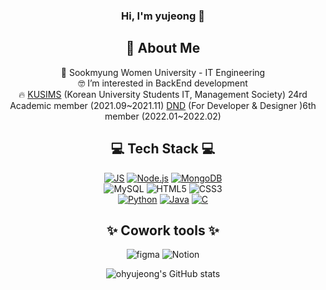 
<div align=center>
  
 ### Hi, I'm yujeong 👋
👋 About Me <br/>
---
🏫 Sookmyung Women University - IT Engineering <br/>
🤓 I’m interested in BackEnd development <br/>
🔥 [KUSIMS](https://github.com/KUSITMS-Official) (Korean University Students IT, Management Society) 24rd Academic member (2021.09~2021.11)
  [DND](https://github.com/dnd-side-project) (For Developer & Designer )6th member (2022.01~2022.02)
 
💻 Tech Stack 💻
---
[![JS](https://img.shields.io/badge/JavaScript-F7DF1E?style=flat-square&logo=JavaScript&logoColor=black)](https://github.com/ohyujeong/24th_DemoDay_Wantudy-Server_3) [![Node.js](https://img.shields.io/badge/Node.js-339933?style=flat-square&logo=Node.js&logoColor=green)](https://github.com/ohyujeong/24th_DemoDay_Wantudy-Server_3) [![MongoDB](https://img.shields.io/badge/MongoDB-47A248?style=flat-square&logo=MongoDB&logoColor=black)](https://github.com/ohyujeong/24th_DemoDay_Wantudy-Server_3) <br/>
![MySQL](https://img.shields.io/badge/MySQL-4479A1?style=flat-square&logo=Node.js&logoColor=black) ![HTML5](https://img.shields.io/badge/HTML5-E34F26?style=flat-square&logo=HTML5&logoColor=white) ![CSS3](https://img.shields.io/badge/CSS3-1572B6?style=flat-square&logo=CSS3&logoColor=red) <br/>
[![Python](https://img.shields.io/badge/Python-3776AB?style=flat-square&logo=Python&logoColor=yellow)](https://github.com/ohyujeong/BaekJoon) [![Java](https://img.shields.io/badge/Java-007396?style=flat-square&logo=Java&logoColor=white)](https://github.com/ohyujeong/cardGame) [![C](https://img.shields.io/badge/C-A8B9CC?style=flat-square&logo=C&logoColor=black)](https://github.com/ohyujeong/DataStructure) <br/>
  
✨ Cowork tools ✨  
---
![figma](https://img.shields.io/badge/Figma-F24E1E?style=flat-square&logo=Figma&logoColor=black) ![Notion](https://img.shields.io/badge/Notion-000000?style=flat-square&logo=Notion&logoColor=white) </br>


![ohyujeong's GitHub stats](https://github-readme-stats.vercel.app/api?username=ohyujeong&show_icons=true&theme=radical)
  
</div>
